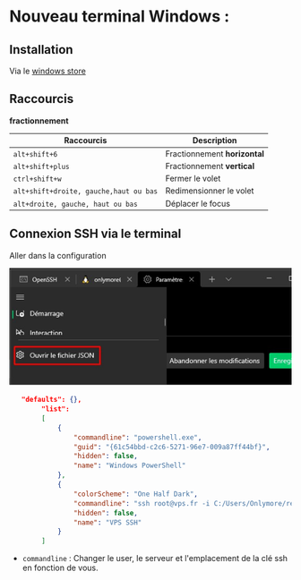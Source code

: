 # Nouveau terminal Windows :

## Installation 

Via le [windows store](https://www.microsoft.com/fr-fr/p/windows-terminal/9n0dx20hk701#activetab=pivot:overviewtab)

## Raccourcis 

**fractionnement**

| Raccourcis                             | Description                   |
| -------------------------------------- | ----------------------------- |
| `alt+shift+6`                          | Fractionnement **horizontal** |
| `alt+shift+plus`                       | Fractionnement **vertical**   |
| `ctrl+shift+w`                         | Fermer le volet               |
| `alt+shift+droite, gauche,haut ou bas` | Redimensionner le volet       |
| `alt+droite, gauche, haut ou bas`      | Déplacer le focus             |


## Connexion SSH via le terminal 

Aller dans la configuration 

![Settings terminale](images/terminalSettingsJson.jpg)



```json title="settings.json" hl_lines="10-16"
   "defaults": {},
        "list": 
        [
            {
                "commandline": "powershell.exe",
                "guid": "{61c54bbd-c2c6-5271-96e7-009a87ff44bf}",
                "hidden": false,
                "name": "Windows PowerShell"
            },
            {
                "colorScheme": "One Half Dark",
                "commandline": "ssh root@vps.fr -i C:/Users/Onlymore/repo/ssh/keyalex",
                "hidden": false,
                "name": "VPS SSH"
            }
        ] 
```

- `commandline` : Changer le user, le serveur et l'emplacement de la clé ssh en fonction de vous.





